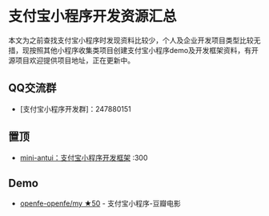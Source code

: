 # 支付宝小程序开发资源汇总

本文为之前查找支付宝小程序时发现资料比较少，个人及企业开发项目类型比较无措，现按照其他小程序收集类项目创建支付宝小程序demo及开发框架资料，有开源项目欢迎提供项目地址，正在更新中。

## QQ交流群

- [支付宝小程序开发群]：247880151

## 置顶

- [mini-antui：支付宝小程序开发框架](https://github.com/ant-mini-program/mini-antui) :300

## Demo

- [openfe-openfe/my ★50](https://github.com/openfe-openfe/my) - 支付宝小程序-豆瓣电影
